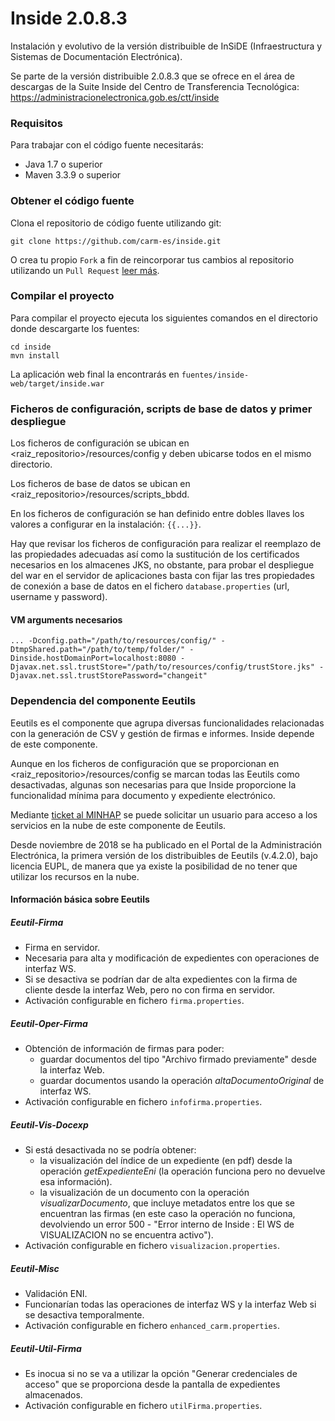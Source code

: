 # Inside 2.0.8.3
Instalación y evolutivo de la versión distribuible de InSiDE (Infraestructura y Sistemas de Documentación Electrónica).

Se parte de la versión distribuible 2.0.8.3 que se ofrece en el área de descargas de la Suite Inside del Centro de Transferencia Tecnológica: https://administracionelectronica.gob.es/ctt/inside



### Requisitos
Para trabajar con el código fuente necesitarás: 

* Java 1.7 o superior
* Maven 3.3.9 o superior

### Obtener el código fuente
Clona el repositorio de código fuente utilizando git:

```
git clone https://github.com/carm-es/inside.git
```

O crea tu propio `Fork` a fin de reincorporar tus cambios al repositorio utilizando un `Pull Request` [leer más](https://help.github.com/articles/fork-a-repo). 


### Compilar el proyecto
Para compilar el proyecto ejecuta los siguientes comandos en el directorio donde descargarte los fuentes:

```
cd inside
mvn install
```

La aplicación web final la encontrarás en `fuentes/inside-web/target/inside.war`


### Ficheros de configuración, scripts de base de datos y primer despliegue

Los ficheros de configuración se ubican en <raiz_repositorio>/resources/config y deben ubicarse todos en el mismo directorio.

Los ficheros de base de datos se ubican en <raiz_repositorio>/resources/scripts_bbdd.

En los ficheros de configuración se han definido entre dobles llaves los valores a configurar en la instalación: `{{...}}`.

Hay que revisar los ficheros de configuración para realizar el reemplazo de las propiedades adecuadas así como la sustitución de los certificados necesarios en los almacenes JKS, no obstante, para probar el despliegue del war en el servidor de aplicaciones basta con fijar las tres propiedades de conexión a base de datos en el fichero `database.properties` (url, username y password). 

#### VM arguments necesarios
`... -Dconfig.path="/path/to/resources/config/" -DtmpShared.path="/path/to/temp/folder/" -Dinside.hostDomainPort=localhost:8080 -Djavax.net.ssl.trustStore="/path/to/resources/config/trustStore.jks" -Djavax.net.ssl.trustStorePassword="changeit"`


### Dependencia del componente Eeutils
Eeutils es el componente que agrupa diversas funcionalidades relacionadas con la generación de CSV y gestión de firmas e informes. Inside depende de este componente. 

Aunque en los ficheros de configuración que se proporcionan en <raiz_repositorio>/resources/config se marcan todas las Eeutils como desactivadas, algunas son necesarias para que Inside proporcione la funcionalidad mínima para documento y expediente electrónico. 

Mediante [ticket al MINHAP](https://ssweb.seap.minhap.es/ayuda/) se puede solicitar un usuario para acceso a los servicios en la nube de este componente de Eeutils. 

Desde noviembre de 2018 se ha publicado en el Portal de la Administración Electrónica, la primera versión de los distribuibles de Eeutils (v.4.2.0), bajo licencia EUPL, de manera que ya existe la posibilidad de no tener que utilizar los recursos en la nube.

#### Información básica sobre Eeutils

##### Eeutil-Firma
* Firma en servidor.
* Necesaria para alta y modificación de expedientes con operaciones de interfaz WS.
* Si se desactiva se podrían dar de alta expedientes con la firma de cliente desde la interfaz Web, pero no con firma en servidor.
* Activación configurable en fichero `firma.properties`.

##### Eeutil-Oper-Firma
* Obtención de información de firmas para poder:
  * guardar documentos del tipo "Archivo firmado previamente" desde la interfaz Web.
  * guardar documentos usando la operación *altaDocumentoOriginal* de interfaz WS.
* Activación configurable en fichero `infofirma.properties`.  

##### Eeutil-Vis-Docexp
* Si está desactivada no se podría obtener:
  * la visualización del índice de un expediente (en pdf) desde la operación *getExpedienteEni* (la operación funciona pero no devuelve esa información).
  * la visualización de un documento con la operación *visualizarDocumento*, que incluye metadatos entre los que se encuentran las firmas (en este caso la operación no funciona, devolviendo un error 500 - "Error interno de Inside : El WS de VISUALIZACION no se encuentra activo").
* Activación configurable en fichero `visualizacion.properties`.

##### Eeutil-Misc
* Validación ENI.
*	Funcionarían todas las operaciones de interfaz WS y la interfaz Web si se desactiva temporalmente.
* Activación configurable en fichero `enhanced_carm.properties`.

##### Eeutil-Util-Firma
* Es inocua si no se va a utilizar la opción "Generar credenciales de acceso" que se proporciona desde la pantalla de expedientes almacenados.
* Activación configurable en fichero `utilFirma.properties`.
